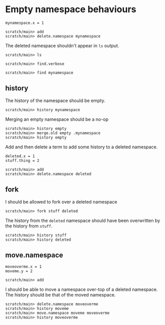 # Empty namespace behaviours

```unison:hide
mynamespace.x = 1
```

```ucm:hide
scratch/main> add
scratch/main> delete.namespace mynamespace
```

The deleted namespace shouldn't appear in `ls` output.
```ucm:error
scratch/main> ls
```
```ucm:error
scratch/main> find.verbose
```
```ucm:error
scratch/main> find mynamespace
```

## history

The history of the namespace should be empty.

```ucm
scratch/main> history mynamespace
```

Merging an empty namespace should be a no-op

```ucm:error
scratch/main> history empty
scratch/main> merge.old empty .mynamespace
scratch/main> history empty
```

Add and then delete a term to add some history to a deleted namespace.

```unison:hide
deleted.x = 1
stuff.thing = 2
```

```ucm:hide
scratch/main> add
scratch/main> delete.namespace deleted
```

## fork

I should be allowed to fork over a deleted namespace

```ucm
scratch/main> fork stuff deleted
```

The history from the `deleted` namespace should have been overwritten by the history from `stuff`.

```ucm
scratch/main> history stuff
scratch/main> history deleted
```

## move.namespace

```unison:hide
moveoverme.x = 1
moveme.y = 2
```

```ucm:hide
scratch/main> add
```

I should be able to move a namespace over-top of a deleted namespace.
The history should be that of the moved namespace.

```ucm
scratch/main> delete.namespace moveoverme
scratch/main> history moveme
scratch/main> move.namespace moveme moveoverme
scratch/main> history moveoverme
```
